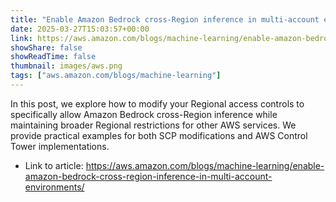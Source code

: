 ```yaml
---
title: "Enable Amazon Bedrock cross-Region inference in multi-account environments"
date: 2025-03-27T15:03:57+00:00
link: https://aws.amazon.com/blogs/machine-learning/enable-amazon-bedrock-cross-region-inference-in-multi-account-environments/
showShare: false
showReadTime: false
thumbnail: images/aws.png
tags: ["aws.amazon.com/blogs/machine-learning"]
---
```

In this post, we explore how to modify your Regional access controls to specifically allow Amazon Bedrock cross-Region inference while maintaining broader Regional restrictions for other AWS services. We provide practical examples for both SCP modifications and AWS Control Tower implementations.

- Link to article: https://aws.amazon.com/blogs/machine-learning/enable-amazon-bedrock-cross-region-inference-in-multi-account-environments/